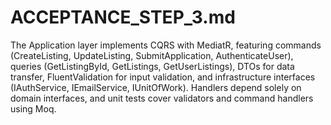 # ACCEPTANCE_STEP_3.md

The Application layer implements CQRS with MediatR, featuring commands (CreateListing, UpdateListing, SubmitApplication, AuthenticateUser), queries (GetListingById, GetListings, GetUserListings), DTOs for data transfer, FluentValidation for input validation, and infrastructure interfaces (IAuthService, IEmailService, IUnitOfWork). Handlers depend solely on domain interfaces, and unit tests cover validators and command handlers using Moq.
